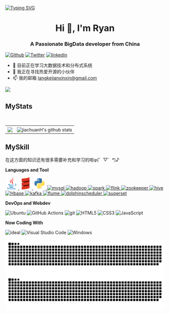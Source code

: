 [![Typing SVG](https://readme-typing-svg.demolab.com?font=Fira+Code&pause=1000&width=435&lines=Hey+floks;Thanks+for+visiting+my+profile;Have+a+nice+day%F0%9F%A5%B0)](https://git.io/typing-svg)
<h1 align="center">Hi 👋, I'm Ryan</h1>
<h3 align="center">A Passionate BigData developer from China</h3>


 [![Github](https://img.shields.io/badge/GitHub-000000?style=for-the-badge&logo=GitHub&logoColor=white)](https://github.com/jiachuanH)
[![Twitter](https://img.shields.io/badge/Twitter-1DA1F2?style=for-the-badge&logo=Twitter&logoColor=white)](https://twitter.com/jiachuanhuang)
[![linkedin](https://img.shields.io/badge/Linkedin-0A66C2?style=for-the-badge&logo=linkedin&logoColor=white)](https://www.linkedin.com/in/ammaryaser/)

+ 🌱 目前正在学习大数据技术和分布式系统
+ 🤝 我正在寻找热爱开源的小伙伴
+ 📫 我的邮箱 langkejianxinxin@gmail.com

[![](https://komarev.com/ghpvc/?username=jiachuanH)](https://komarev.com/ghpvc/?username=jiachuanH)

## MyStats

<br />

<table align="center" border="0" cellpadding="0" cellspacing="0">
<tr>
<td>
<a><img align="center" src="https://github-readme-stats.vercel.app/api/top-langs?username=jiachuanH&layout=compact&theme=tokyonight&hide_border=true" height="200"/></a>
</td>
<td>
<a><img align="center" src="https://github-readme-stats.vercel.app/api?username=jiachuanH&show_icons=true&include_all_commits=true&theme=tokyonight&hide_border=true" alt="jiachuanH's github stats" height="200" /></a>
</td>
</tr>
</table>


## MySkill

在这方面的知识还有很多需要补充和学习的啦φ(゜▽゜*)♪

**Languages and Tool**


<p>
<!-- JAVA -->
<a href="https://www.java.com" target="_blank" rel="noreferrer"> <img src="https://raw.githubusercontent.com/devicons/devicon/master/icons/java/java-original.svg" alt="java" width="40" height="40"/> </a>
<!-- Scala -->
<a href="https://www.scala-lang.org" target="_blank" rel="noreferrer"> <img src="https://raw.githubusercontent.com/devicons/devicon/master/icons/scala/scala-original.svg" alt="scala" width="40" height="40"/> </a>
<!-- Python -->
<a href="https://www.python.org" target="_blank" rel="noreferrer"> <img src="https://raw.githubusercontent.com/devicons/devicon/master/icons/python/python-original.svg" alt="python" width="40" height="40"/> </a>
<!-- mysql -->
<a href="https://www.mysql.com/" target="_blank" rel="noreferrer"> <img src="https://www.vectorlogo.zone/logos/mysql/mysql-ar21.svg" alt="mysql" width="70" height="40"/> </a>
<!-- hadoop -->
<a href="https://hadoop.apache.org/" target="_blank" rel="noreferrer"> <img src="https://www.vectorlogo.zone/logos/apache_hadoop/apache_hadoop-icon.svg" alt="hadoop" width="40" height="40"/> </a>
<!-- Spark -->
<a href="https://spark.apache.org/" target="_blank" rel="noreferrer"> <img src="https://www.vectorlogo.zone/logos/apache_spark/apache_spark-ar21.svg" alt="spark" width="80" height="40"/> </a>
<!-- Flink -->
<a href="https://flink.apache.org/" target="_blank" rel="noreferrer"> <img src="https://flink.apache.org/flink-header-logo.svg" alt="flink" width="80" height="40"/> </a>
<!-- zookeeper -->
<a href="https://zookeeper.apache.org/" target="_blank" rel="noreferrer"> <img src="https://www.vectorlogo.zone/logos/apache_zookeeper/apache_zookeeper-icon.svg" alt="zookeeper" width="40" height="40"/> </a>
<!-- hive -->
<a href="https://hive.apache.org/" target="_blank" rel="noreferrer"> <img src="https://hive.apache.org/images/hive.svg" alt="hive" width="70" height="40"/> </a>
<!-- Hbase -->
<a href="https://hbase.apache.org/" target="_blank" rel="noreferrer"> <img src="https://hbase.apache.org/images/hbase_logo_with_orca_large.png" alt="Hbase" width="160" height="40"/> </a>
<!-- kafka -->
<a href="https://kafka.apache.org/" target="_blank" rel="noreferrer"> <img src="https://www.vectorlogo.zone/logos/apache_kafka/apache_kafka-icon.svg" alt="kafka" width="40" height="40"/> </a>
<!-- flume -->
<a href="https://flume.apache.org/" target="_blank" rel="noreferrer"> <img src="https://flume.apache.org/_static/flume-logo.png" alt="flume" width="40" height="40"/> </a>
<!-- dolphinscheduler -->
<a href="https://dolphinscheduler.apache.org/" target="_blank" rel="noreferrer"> <img src="https://landscape.cncf.io/logos/dolphin-scheduler.svg" alt="dolphinscheduler" width="50" height="40"/> </a>
<!-- superset -->
<a href="https://superset.apache.org/" target="_blank" rel="noreferrer"> <img src="https://superset.apache.org/img/superset-logo-horiz-apache.svg" alt="superset" width="150" height="40"/> </a>
</p>

**DevOps and Webdev**
<p>

![Ubuntu](https://img.shields.io/badge/Ubuntu-ff8906?style=for-the-badge&logo=ubuntu&logoColor=white)
![GitHub Actions](https://img.shields.io/badge/-GitHubActions-2088FF?style=for-the-badge&logo=GitHubActions&logoColor=white)
![git](https://img.shields.io/badge/Git-F05032?style=for-the-badge&logo=git&logoColor=white)
![HTML5](https://img.shields.io/badge/-HTML5-%23E44D27?style=for-the-badge&logo=html5&logoColor=ffffff)
![CSS3](https://img.shields.io/badge/-CSS3-%231572B6?style=for-the-badge&logo=css3)
![JavaScript](https://img.shields.io/badge/-JavaScript-%23F7DF1C?style=for-the-badge&logo=javascript&logoColor=000000&labelColor=%23F7DF1C&color=%23FFCE5A)

</p>

**Now Coding With**

![ideal](https://img.shields.io/badge/-IDEA-0f0e17?style=for-the-badge&logo=IntelliJIDEA&logoColor=white)
![Visual Studio Code](https://img.shields.io/badge/-VSCode-007ACC?style=for-the-badge&logo=visualstudiocode&logoColor=white)
![Windows](https://img.shields.io/badge/Windows-007ACC?style=for-the-badge&logo=windows&logoColor=white)


![github contribution grid snake animation](https://raw.githubusercontent.com/jiachuanH/jiachuanH/output/github-contribution-grid-snake-dark.svg#gh-dark-mode-only)
![github contribution grid snake animation](https://raw.githubusercontent.com/jiachuanH/jiachuanH/output/github-contribution-grid-snake.svg#gh-light-mode-only)
